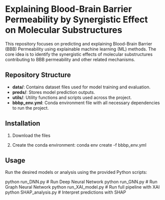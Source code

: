 # Explaining Blood-Brain Barrier Permeability by Synergistic Effect on Molecular Substructures

This repository focuses on predicting and explaining Blood-Brain Barrier (BBB) Permeability using explainable machine learning (ML) methods. The core idea is to identify the synergistic effects of molecular substructures contributing to BBB permeability and other related mechanisms.

## Repository Structure

- **data/**: Contains dataset files used for model training and evaluation.
- **preds/**: Stores model prediction outputs.
- **utils/**: Utility functions and scripts used across the project.
- **bbbp_env.yml**: Conda environment file with all necessary dependencies to run the project.

## Installation

1. Download the files

2. Create the conda environment:
conda env create -f bbbp_env.yml

## Usage

Run the desired models or analysis using the provided Python scripts:

python run_DNN.py            # Run Deep Neural Network
python run_GNN.py            # Run Graph Neural Network
python run_XAI_model.py      # Run full pipeline with XAI
python SHAP_analysis.py      # Interpret predictions with SHAP
